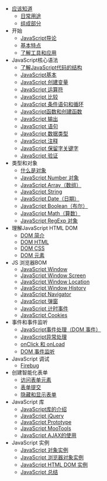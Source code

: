 
* [应该知道](README.md)
	* [日常用途](Daily-use.md)    
	* [组成部分](Component.md)    
* 开始
	* [JavaScript导论](JavaScript-Introduction.md)                   
	* [基本特点](basic-characteristics.md)         
	* [了解工具和应用](Tools-Applications.md)
* JavaScript核心语法
	* [了解JavaScript代码的结构](code-structure.md)
	* [JavaScript基本](basic.md)    
	* [JavaScript 创建变量](Create-variable.md)    
	* [JavaScript 运算符](Operator.md)  
	* [JavaScript 比较](Comparison.md)       
	* [JavaScript 条件语句和循环](Conditional-loops.md)
	* [JavaScript函数和创建函数](Function.md)
	* [JavaScript 输出](Output.md)
	* [JavaScript 语句](Sentence.md)
	* [JavaScript 数据类型](Data-type.md)
	* [JavaScript 注释](Notes.md)
	* [JavaScript 保留字关键字](Keyword.md)
	* [JavaScript 验证](Verification.md)
* 类型和对象
	* [什么是对象]()
	* [JavaScript Number 对象]()
	* [JavaScript Array（数组）]()
	* [JavaScript String]()
	* [JavaScript Date（日期）]()
	* [JavaScript Boolean（布尔）]()
	* [JavaScript Math（算数）]()
	* [JavaScript RegExp 对象]()
* 理解JavaScript HTML DOM
	* [DOM 简介]()
	* [DOM HTML]()
	* [DOM CSS]()
	* [DOM 元素]()
* JS 浏览器BOM
	* [JavaScript Window]()
	* [JavaScript Window Screen]()
	* [JavaScript Window Location]()
	* [JavaScript Window History]()
	* [JavaScript Navigator]()
	* [JavaScript 弹窗]()
	* [JavaScript 计时事件]()
	* [JavaScript Cookies]()
* 事件和事件监听
	* [JavaScript事件处理（DOM 事件）]()
	* [JavaScript异常处理]()
	* [onClick 和 onLoad]()
	* [DOM 事件监听]()
* JavaScript 调试
	* [Firebug]()
* 创建智能化表单
	* [访问表单元素]()
	* [表单提交]()
	* [隐藏和显示表单]()
* JavaScript 库
	* [JavaScript库的介绍]()
	* [JavaScript jQuery]()
	* [JavaScript Prototype]()
	* [JavaScript MooTools]()
	* [JavaScript AJAX的使用]()
* JavaScript 实例
	* [JavaScript 对象实例]()
	* [JavaScript 浏览器对象实例]()
	* [JavaScript HTML DOM 实例]()
	* [JavaScript 总结]()